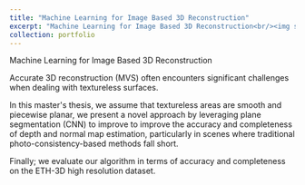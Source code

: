 ```yaml
---
title: "Machine Learning for Image Based 3D Reconstruction"
excerpt: "Machine Learning for Image Based 3D Reconstruction<br/><img src='/images/master_thesis.png'>"
collection: portfolio
---
```


Machine Learning for Image Based 3D Reconstruction

Accurate 3D reconstruction (MVS) often encounters significant challenges when dealing with textureless surfaces.

In this master's thesis, we assume that textureless areas are smooth and piecewise planar, we present a novel approach by leveraging plane segmentation (CNN) to improve to improve the accuracy and completeness of depth and normal map estimation, particularly in scenes where traditional photo-consistency-based methods fall short.

Finally; we evaluate our algorithm in terms of accuracy and completeness on the ETH-3D high
resolution dataset.
